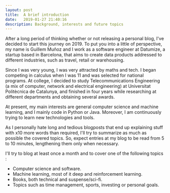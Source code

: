 ```yaml
---
layout: post
title:  A brief introduction
date:   2019-01-27 21:40:16
description: Background, interests and future topics
---
```

After a long period of thinking whether or not releasing a personal blog, I've decided to start this journey on 2019. To put you into a little of perspective, my name is Guillem Muñoz and I work as a software engineer at Datumize, a startup based in Barcelona, that aims to create data products addressed to different industries, such as travel, retail or warehousing.

Since I was very young, I was very attracted by maths and tech. I began competing in calculus when I was 11 and was selected for national programs. At college, I decided to study Telecommunications Engineering (a mix of computer, network and electrical engineering) at Universitat Politècnica de Catalunya, and finished in four years while researching at different departments and obtaining several awards.

At present, my main interests are general computer science and machine learning, and I mainly code in Python or Java. Moreover, I am continuously trying to learn new technologies and tools.

As I personally hate long and tedious blogposts that end up explaining stuff with x10 more words than required, I'll try to summarize as much as possible the covered topics. So, expect entries at my blog to be read from 5 to 10 minutes, lengthening them only when necessary.

I'll try to blog at least once a month and to cover one of the following topics :

<ul>
	<li>Computer science and software.</li>
	<li>Machine learning, most of it deep and reinforcement learning.</li>
	<li>Books, both technical and suspense/sci-fi.</li>
	<li>Topics such as time management, sports, investing or personal goals.</li>
</ul>